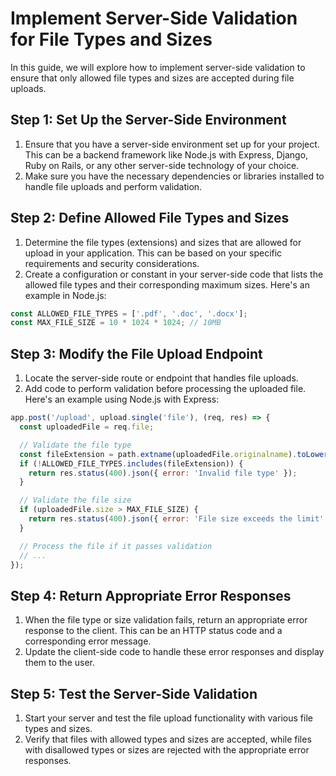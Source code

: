 
# Implement Server-Side Validation for File Types and Sizes

In this guide, we will explore how to implement server-side validation to ensure that only allowed file types and sizes are accepted during file uploads.

## Step 1: Set Up the Server-Side Environment

1. Ensure that you have a server-side environment set up for your project. This can be a backend framework like Node.js with Express, Django, Ruby on Rails, or any other server-side technology of your choice.
2. Make sure you have the necessary dependencies or libraries installed to handle file uploads and perform validation.

## Step 2: Define Allowed File Types and Sizes

1. Determine the file types (extensions) and sizes that are allowed for upload in your application. This can be based on your specific requirements and security considerations.
2. Create a configuration or constant in your server-side code that lists the allowed file types and their corresponding maximum sizes. Here's an example in Node.js:

```javascript
const ALLOWED_FILE_TYPES = ['.pdf', '.doc', '.docx'];
const MAX_FILE_SIZE = 10 * 1024 * 1024; // 10MB
```

## Step 3: Modify the File Upload Endpoint

1. Locate the server-side route or endpoint that handles file uploads.
2. Add code to perform validation before processing the uploaded file. Here's an example using Node.js with Express:

```javascript
app.post('/upload', upload.single('file'), (req, res) => {
  const uploadedFile = req.file;

  // Validate the file type
  const fileExtension = path.extname(uploadedFile.originalname).toLowerCase();
  if (!ALLOWED_FILE_TYPES.includes(fileExtension)) {
    return res.status(400).json({ error: 'Invalid file type' });
  }

  // Validate the file size
  if (uploadedFile.size > MAX_FILE_SIZE) {
    return res.status(400).json({ error: 'File size exceeds the limit' });
  }

  // Process the file if it passes validation
  // ...
});
```

## Step 4: Return Appropriate Error Responses

1. When the file type or size validation fails, return an appropriate error response to the client. This can be an HTTP status code and a corresponding error message.
2. Update the client-side code to handle these error responses and display them to the user.

## Step 5: Test the Server-Side Validation

1. Start your server and test the file upload functionality with various file types and sizes.
2. Verify that files with allowed types and sizes are accepted, while files with disallowed types or sizes are rejected with the appropriate error responses.

